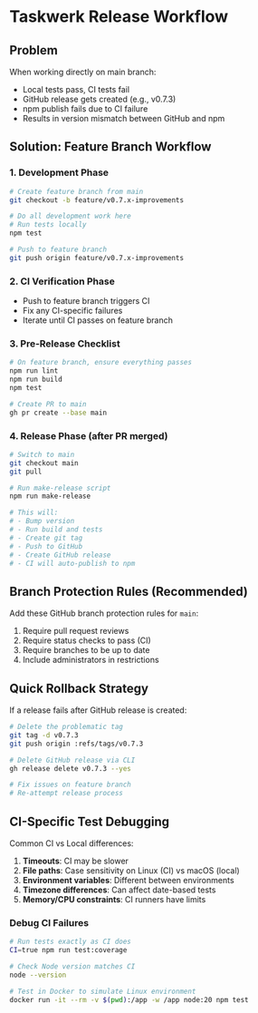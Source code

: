 # Taskwerk Release Workflow

## Problem
When working directly on main branch:
- Local tests pass, CI tests fail
- GitHub release gets created (e.g., v0.7.3)
- npm publish fails due to CI failure
- Results in version mismatch between GitHub and npm

## Solution: Feature Branch Workflow

### 1. Development Phase
```bash
# Create feature branch from main
git checkout -b feature/v0.7.x-improvements

# Do all development work here
# Run tests locally
npm test

# Push to feature branch
git push origin feature/v0.7.x-improvements
```

### 2. CI Verification Phase
- Push to feature branch triggers CI
- Fix any CI-specific failures
- Iterate until CI passes on feature branch

### 3. Pre-Release Checklist
```bash
# On feature branch, ensure everything passes
npm run lint
npm run build
npm test

# Create PR to main
gh pr create --base main
```

### 4. Release Phase (after PR merged)
```bash
# Switch to main
git checkout main
git pull

# Run make-release script
npm run make-release

# This will:
# - Bump version
# - Run build and tests
# - Create git tag
# - Push to GitHub
# - Create GitHub release
# - CI will auto-publish to npm
```

## Branch Protection Rules (Recommended)

Add these GitHub branch protection rules for `main`:
1. Require pull request reviews
2. Require status checks to pass (CI)
3. Require branches to be up to date
4. Include administrators in restrictions

## Quick Rollback Strategy

If a release fails after GitHub release is created:
```bash
# Delete the problematic tag
git tag -d v0.7.3
git push origin :refs/tags/v0.7.3

# Delete GitHub release via CLI
gh release delete v0.7.3 --yes

# Fix issues on feature branch
# Re-attempt release process
```

## CI-Specific Test Debugging

Common CI vs Local differences:
1. **Timeouts**: CI may be slower
2. **File paths**: Case sensitivity on Linux (CI) vs macOS (local)
3. **Environment variables**: Different between environments
4. **Timezone differences**: Can affect date-based tests
5. **Memory/CPU constraints**: CI runners have limits

### Debug CI Failures
```bash
# Run tests exactly as CI does
CI=true npm run test:coverage

# Check Node version matches CI
node --version

# Test in Docker to simulate Linux environment
docker run -it --rm -v $(pwd):/app -w /app node:20 npm test
```